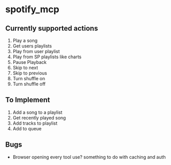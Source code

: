 # spotify_mcp



## Currently supported actions

1. Play a song
2. Get users playlists
3. Play from user playlist
4. Play from SP playlists like charts
5. Pause Playback
6. Skip to next
7. Skip to previous
8. Turn shuffle on
9. Turn shuffle off

## To Implement
1. Add a song to a playlist
2. Get recently played song
3. Add tracks to playlist
4. Add to queue



## Bugs

* Browser opening every tool use? something to do with caching and auth
